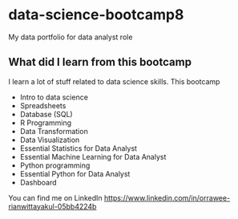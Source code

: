 # data-science-bootcamp8
My data portfolio for data analyst role

## What did I learn from this bootcamp

I learn a lot of stuff related to data science skills. This bootcamp

- Intro to data science
- Spreadsheets
- Database (SQL)
- R Programming
- Data Transformation
- Data Visualization
- Essential Statistics for Data Analyst
- Essential Machine Learning for Data Analyst
- Python programming
- Essential Python for Data Analyst
- Dashboard
  
You can find me on LinkedIn https://www.linkedin.com/in/orrawee-rianwittayakul-05bb4224b
